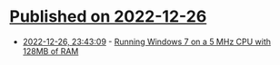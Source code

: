 # [Published on 2022-12-26](index.md)

* [2022-12-26, 23:43:09](https://news.ycombinator.com/item?id=34143197) - [Running Windows 7 on a 5 MHz CPU with 128MB of RAM](https://www.tomshardware.com/news/windows-7-runs-at-5-mhz)
